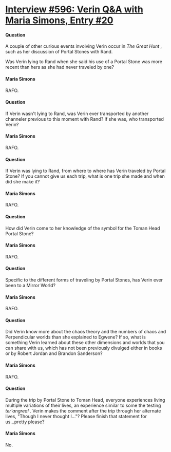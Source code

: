 # [Interview #596: Verin Q&A with Maria Simons, Entry #20](https://www.theoryland.com/intvmain.php?i=596#20)

#### Question

A couple of other curious events involving Verin occur in
*The Great Hunt*
, such as her discussion of Portal Stones with Rand.

Was Verin lying to Rand when she said his use of a Portal Stone was more recent than hers as she had never traveled by one?

#### Maria Simons

RAFO.

#### Question

If Verin wasn't lying to Rand, was Verin ever transported by another channeler previous to this moment with Rand? If she was, who transported Verin?

#### Maria Simons

RAFO.

#### Question

If Verin was lying to Rand, from where to where has Verin traveled by Portal Stone? If you cannot give us each trip, what is one trip she made and when did she make it?

#### Maria Simons

RAFO.

#### Question

How did Verin come to her knowledge of the symbol for the Toman Head Portal Stone?

#### Maria Simons

RAFO.

#### Question

Specific to the different forms of traveling by Portal Stones, has Verin ever been to a Mirror World?

#### Maria Simons

RAFO.

#### Question

Did Verin know more about the chaos theory and the numbers of chaos and Perpendicular worlds than she explained to Egwene? If so, what is something Verin learned about these other dimensions and worlds that you can share with us, which has not been previously divulged either in books or by Robert Jordan and Brandon Sanderson?

#### Maria Simons

RAFO.

#### Question

During the trip by Portal Stone to Toman Head, everyone experiences living multiple variations of their lives, an experience similar to some the testing
*ter'angreal*
. Verin makes the comment after the trip through her alternate lives, "Though I never thought I..."? Please finish that statement for us...pretty please?

#### Maria Simons

No.

